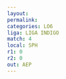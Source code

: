 ```yaml
---
layout: 
permalink: 
categories: LO6
liga: LIGA INDIGO
match: 4
local: SPH
r1: 0
r2: 0
out: AEP
---
```

